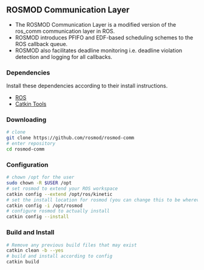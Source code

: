 ## ROSMOD Communication Layer

* The ROSMOD Communication Layer is a modified version of the ros_comm communication layer in ROS. 
* ROSMOD introduces PFIFO and EDF-based scheduling schemes to the ROS callback queue.
* ROSMOD also facilitates deadline monitoring i.e. deadline violation detection and logging for all callbacks.

### Dependencies

Install these dependencies according to their install instructions.

* [ROS](http://www.ros.org)
* [Catkin Tools](https://github.com/catkin/catkin_tools)

### Downloading

```bash
# clone
git clone https://github.com/rosmod/rosmod-comm
# enter repository
cd rosmod-comm
```

### Configuration

```bash
# chown /opt for the user
sudo chown -R $USER /opt
# set rosmod to extend your ROS workspace
catkin config --extend /opt/ros/kinetic
# set the install location for rosmod (you can change this to be wherever you like)
catkin config -i /opt/rosmod
# configure rosmod to actually install
catkin config --install
```

### Build and Install

```bash
# Remove any previous build files that may exist
catkin clean -b --yes
# build and install according to config
catkin build
```
